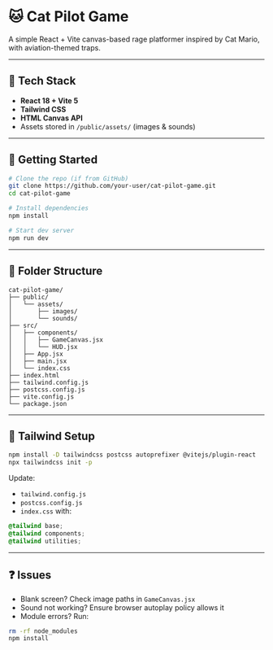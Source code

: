 # 🐱 Cat Pilot Game

A simple React + Vite canvas-based rage platformer inspired by Cat Mario, with aviation-themed traps.

---

## 🧱 Tech Stack

- **React 18 + Vite 5**
- **Tailwind CSS**
- **HTML Canvas API**
- Assets stored in `/public/assets/` (images & sounds)

---

## 🚀 Getting Started

```bash
# Clone the repo (if from GitHub)
git clone https://github.com/your-user/cat-pilot-game.git
cd cat-pilot-game

# Install dependencies
npm install

# Start dev server
npm run dev
```

---

## 📁 Folder Structure

```
cat-pilot-game/
├── public/
│   └── assets/
│       ├── images/
│       └── sounds/
├── src/
│   ├── components/
│   │   ├── GameCanvas.jsx
│   │   └── HUD.jsx
│   ├── App.jsx
│   ├── main.jsx
│   └── index.css
├── index.html
├── tailwind.config.js
├── postcss.config.js
├── vite.config.js
└── package.json
```

---

## 🔧 Tailwind Setup

```bash
npm install -D tailwindcss postcss autoprefixer @vitejs/plugin-react
npx tailwindcss init -p
```

Update:
- `tailwind.config.js`
- `postcss.config.js`
- `index.css` with:

```css
@tailwind base;
@tailwind components;
@tailwind utilities;
```

---

## ❓ Issues

- Blank screen? Check image paths in `GameCanvas.jsx`
- Sound not working? Ensure browser autoplay policy allows it
- Module errors? Run:

```bash
rm -rf node_modules
npm install
```